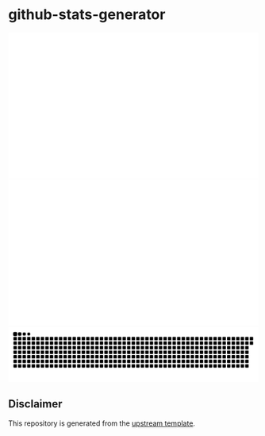 # github-stats-generator

![overview](https://github.com/Samarium150/github-stats-generator/blob/generated/generated/overview.svg)
![languages](https://github.com/Samarium150/github-stats-generator/blob/generated/generated/languages.svg)
![snk](https://github.com/Samarium150/github-stats-generator/blob/generated/generated/github-snake.svg)

## Disclaimer

This repository is generated from the [upstream template](https://github.com/jstrieb/github-stats).

